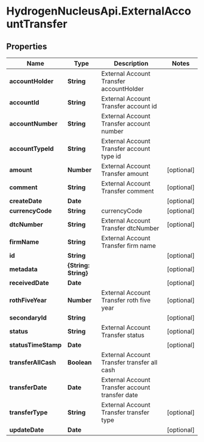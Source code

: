# HydrogenNucleusApi.ExternalAccountTransfer

## Properties
Name | Type | Description | Notes
------------ | ------------- | ------------- | -------------
**accountHolder** | **String** | External Account Transfer accountHolder | 
**accountId** | **String** | External Account Transfer account id | 
**accountNumber** | **String** | External Account Transfer account number | 
**accountTypeId** | **String** | External Account Transfer account type id | 
**amount** | **Number** | External Account Transfer amount | [optional] 
**comment** | **String** | External Account Transfer comment | [optional] 
**createDate** | **Date** |  | [optional] 
**currencyCode** | **String** | currencyCode | [optional] 
**dtcNumber** | **String** | External Account Transfer dtcNumber | [optional] 
**firmName** | **String** | External Account Transfer firm name | 
**id** | **String** |  | [optional] 
**metadata** | **{String: String}** |  | [optional] 
**receivedDate** | **Date** |  | [optional] 
**rothFiveYear** | **Number** | External Account Transfer roth five year | [optional] 
**secondaryId** | **String** |  | [optional] 
**status** | **String** | External Account Transfer status | [optional] 
**statusTimeStamp** | **Date** |  | [optional] 
**transferAllCash** | **Boolean** | External Account Transfer transfer all cash | 
**transferDate** | **Date** | External Account Transfer account transfer date | 
**transferType** | **String** | External Account Transfer transfer type | [optional] 
**updateDate** | **Date** |  | [optional] 


